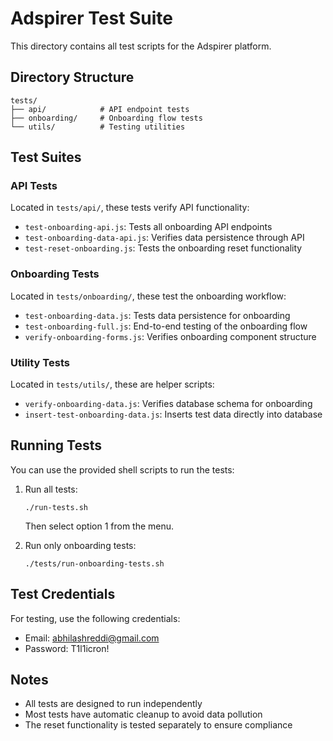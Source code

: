 # Adspirer Test Suite

This directory contains all test scripts for the Adspirer platform.

## Directory Structure

```
tests/
├── api/            # API endpoint tests
├── onboarding/     # Onboarding flow tests
└── utils/          # Testing utilities
```

## Test Suites

### API Tests
Located in `tests/api/`, these tests verify API functionality:
- `test-onboarding-api.js`: Tests all onboarding API endpoints
- `test-onboarding-data-api.js`: Verifies data persistence through API
- `test-reset-onboarding.js`: Tests the onboarding reset functionality

### Onboarding Tests
Located in `tests/onboarding/`, these test the onboarding workflow:
- `test-onboarding-data.js`: Tests data persistence for onboarding
- `test-onboarding-full.js`: End-to-end testing of the onboarding flow
- `verify-onboarding-forms.js`: Verifies onboarding component structure

### Utility Tests
Located in `tests/utils/`, these are helper scripts:
- `verify-onboarding-data.js`: Verifies database schema for onboarding
- `insert-test-onboarding-data.js`: Inserts test data directly into database

## Running Tests

You can use the provided shell scripts to run the tests:

1. Run all tests:
   ```
   ./run-tests.sh
   ```
   Then select option 1 from the menu.

2. Run only onboarding tests:
   ```
   ./tests/run-onboarding-tests.sh
   ```

## Test Credentials

For testing, use the following credentials:
- Email: abhilashreddi@gmail.com
- Password: T1l1icron!

## Notes

- All tests are designed to run independently
- Most tests have automatic cleanup to avoid data pollution
- The reset functionality is tested separately to ensure compliance
